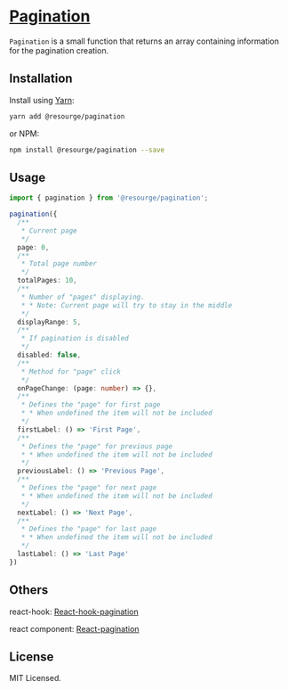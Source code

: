 # [Pagination](./src/lib/pagination/README.md)

`Pagination` is a small function that returns an array containing information for the pagination creation. 

## Installation

Install using [Yarn](https://yarnpkg.com):

```sh
yarn add @resourge/pagination
```

or NPM:

```sh
npm install @resourge/pagination --save
```

## Usage

```Typescript
import { pagination } from '@resourge/pagination';

pagination({
  /**
   * Current page
   */
  page: 0,
  /**
   * Total page number
   */
  totalPages: 10,
  /**
   * Number of "pages" displaying.
   * * Note: Current page will try to stay in the middle
   */
  displayRange: 5,
  /**
   * If pagination is disabled
   */
  disabled: false,
  /**
   * Method for "page" click
   */
  onPageChange: (page: number) => {},
  /**
   * Defines the "page" for first page
   * * When undefined the item will not be included
   */
  firstLabel: () => 'First Page',
  /**
   * Defines the "page" for previous page
   * * When undefined the item will not be included
   */
  previousLabel: () => 'Previous Page',
  /**
   * Defines the "page" for next page
   * * When undefined the item will not be included
   */
  nextLabel: () => 'Next Page',
  /**
   * Defines the "page" for last page
   * * When undefined the item will not be included
   */
  lastLabel: () => 'Last Page'
})
```

## Others

react-hook: [React-hook-pagination](../react-hook-pagination/README.md)

react component: [React-pagination](../lib/react-pagination/README.md)

## License

MIT Licensed.